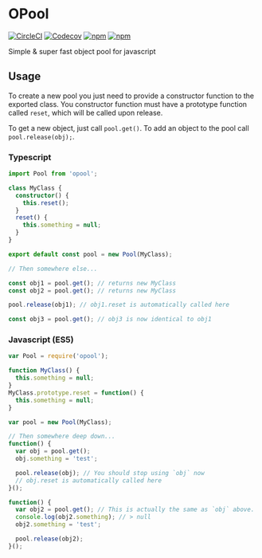 # OPool
[![CircleCI](https://img.shields.io/circleci/project/urbanmassage/opool.svg)](https://circleci.com/gh/urbanmassage/opool)
[![Codecov](https://img.shields.io/codecov/c/github/urbanmassage/opool.svg)](https://codecov.io/github/urbanmassage/opool)
[![npm](https://img.shields.io/npm/v/opool.svg)](http://npmjs.com/package/opool)
[![npm](https://img.shields.io/npm/l/opool.svg)](https://www.npmjs.com/package/opool)

Simple & super fast object pool for javascript

## Usage
To create a new pool you just need to provide a constructor function to the exported class.
You constructor function must have a prototype function called `reset`, which will be called upon release.

To get a new object, just call `pool.get()`. To add an object to the pool call `pool.release(obj);`.

### Typescript
```ts
import Pool from 'opool';

class MyClass {
  constructor() {
    this.reset();
  }
  reset() {
    this.something = null;
  }
}

export default const pool = new Pool(MyClass);

// Then somewhere else...

const obj1 = pool.get(); // returns new MyClass
const obj2 = pool.get(); // returns new MyClass

pool.release(obj1); // obj1.reset is automatically called here

const obj3 = pool.get(); // obj3 is now identical to obj1
```

### Javascript (ES5)
```js
var Pool = require('opool');

function MyClass() {
  this.something = null;
}
MyClass.prototype.reset = function() {
  this.something = null;
}

var pool = new Pool(MyClass);

// Then somewhere deep down...
function() {
  var obj = pool.get();
  obj.something = 'test';

  pool.release(obj); // You should stop using `obj` now
  // obj.reset is automatically called here
}();

function() {
  var obj2 = pool.get(); // This is actually the same as `obj` above.
  console.log(obj2.something); // > null
  obj2.something = 'test';

  pool.release(obj2);
}();
```
